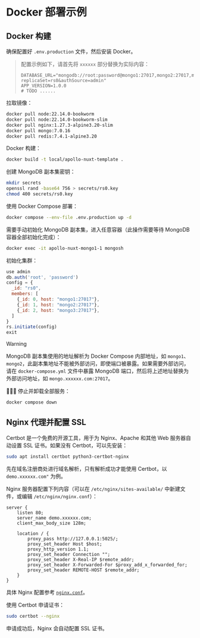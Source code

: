 # Docker 部署示例

## Docker 构建

确保配置好 `.env.production` 文件，然后安装 Docker。

> 配置示例如下，请首先将 `xxxxxx` 部分替换为实际内容：
>
> ```properties
> DATABASE_URL="mongodb://root:password@mongo1:27017,mongo2:27017,mongo3:27017/chat_system?replicaSet=rs0&authSource=admin"
> APP_VERSION=1.0.0
> # TODO ......
> ```

拉取镜像：

```bash
docker pull node:22.14.0-bookworm
docker pull node:22.14.0-bookworm-slim
docker pull nginx:1.27.3-alpine3.20-slim
docker pull mongo:7.0.16
docker pull redis:7.4.1-alpine3.20
```

Docker 构建：

```bash
docker build -t local/apollo-nuxt-template .
```

创建 MongoDB 副本集密钥：

```bash
mkdir secrets
openssl rand -base64 756 > secrets/rs0.key
chmod 400 secrets/rs0.key
```

使用 Docker Compose 部署：

```bash
docker compose --env-file .env.production up -d
```

需要手动初始化 MongoDB 副本集，进入任意容器（此操作需要等待 MongoDB 容器全部初始化完成）：

```bash
docker exec -it apollo-nuxt-mongo1-1 mongosh
```

初始化集群：

```js
use admin
db.auth('root', 'password')
config = {
  _id: "rs0",
  members: [
    {_id: 0, host: "mongo1:27017"},
    {_id: 1, host: "mongo2:27017"},
    {_id: 2, host: "mongo3:27017"},
  ]
}
rs.initiate(config)
exit
```

> [!WARNING]
> MongoDB 副本集使用的地址解析为 Docker Compose 内部地址，如 `mongo1`、`mongo2`，此副本集地址不能被外部访问，即使端口被暴露。如果需要外部访问，请在 `docker-compose.yml` 文件中暴露 MongoDB 端口，然后将上述地址替换为外部访问地址，如 `mongo.xxxxxx.com:27017`。

🧨🧨🧨 停止并卸载全部服务：

```bash
docker compose down
```

## Nginx 代理并配置 SSL

Certbot 是一个免费的开源工具，用于为 Nginx、Apache 和其他 Web 服务器自动设置 SSL 证书。如果没有 Certbot，可以先安装：

```bash
sudo apt install certbot python3-certbot-nginx
```

先在域名注册商处进行域名解析，只有解析成功才能使用 Certbot，以 `demo.xxxxxx.com"` 为例。

Nginx 服务器配置下列内容（可以在 `/etc/nginx/sites-available/` 中新建文件，或编辑 `/etc/nginx/nginx.conf`）：

```nginx
server {
    listen 80;
    server_name demo.xxxxxx.com;
    client_max_body_size 128m;

    location / {
        proxy_pass http://127.0.0.1:5025/;
        proxy_set_header Host $host;
        proxy_http_version 1.1;
        proxy_set_header Connection "";
        proxy_set_header X-Real-IP $remote_addr;
        proxy_set_header X-Forwarded-For $proxy_add_x_forwarded_for;
        proxy_set_header REMOTE-HOST $remote_addr;
    }
}
```

具体 Nginx 配置参考 [`nginx.conf`](./nginx/nginx.conf)。

使用 Certbot 申请证书：

```bash
sudo certbot --nginx
```

申请成功后，Nginx 会自动配置 SSL 证书。
